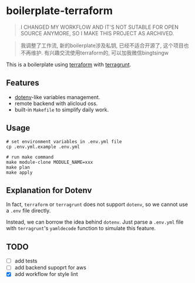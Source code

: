 # boilerplate-terraform

> I CHANGED MY WORKFLOW AND IT'S NOT SUTABLE FOR OPEN SOURCE ANYMORE, SO I MAKE THIS PROJECT AS ARCHIVED.

> 我调整了工作流, 新的boilerplate涉及私钥, 已经不适合开源了, 这个项目也不再维护. 有兴趣交流使用terraform的, 可以加我微信bingtsingw

This is a boilerplate using [terraform](https://www.terraform.io) with [terragrunt](https://github.com/gruntwork-io/terragrunt).

## Features

- [dotenv](https://github.com/motdotla/dotenv)-like variables management.
- remote backend with alicloud oss.
- built-in `Makefile` to simplify daily work.

## Usage

```shell
# set environment variables in .env.yml file
cp .env.yml.example .env.yml

# run make command
make module-clone MODULE_NAME=xxx
make plan
make apply
```

## Explanation for Dotenv

In fact, `terraform` or `terragrunt` does not support `dotenv`, so we cannot use a `.env` file directly.

Instead, we can borrow the idea behind `dotenv`. Just parse a `.env.yml` file with `terragrunt`'s `yamldecode` function to simulate this feature.

## TODO

- [ ] add tests
- [ ] add backend supoprt for aws
- [x] add workflow for style lint
